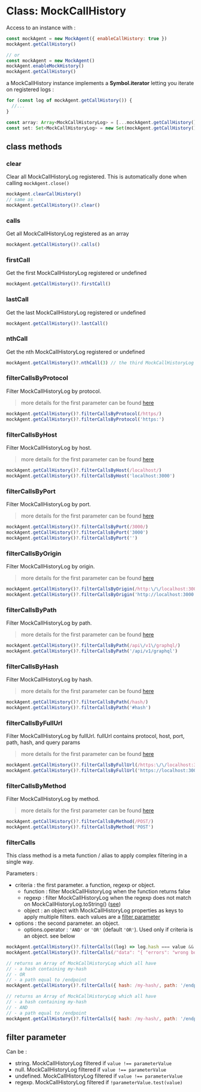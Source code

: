 # Class: MockCallHistory

Access to an instance with :

```js
const mockAgent = new MockAgent({ enableCallHistory: true })
mockAgent.getCallHistory()

// or
const mockAgent = new MockAgent()
mockAgent.enableMockHistory()
mockAgent.getCallHistory()

```

a MockCallHistory instance implements a **Symbol.iterator** letting you iterate on registered logs :

```ts
for (const log of mockAgent.getCallHistory()) {
  //...
}

const array: Array<MockCallHistoryLog> = [...mockAgent.getCallHistory()]
const set: Set<MockCallHistoryLog> = new Set(mockAgent.getCallHistory())
```

## class methods

### clear

Clear all MockCallHistoryLog registered. This is automatically done when calling `mockAgent.close()`

```js
mockAgent.clearCallHistory()
// same as
mockAgent.getCallHistory()?.clear()
```

### calls

Get all MockCallHistoryLog registered as an array

```js
mockAgent.getCallHistory()?.calls()
```

### firstCall

Get the first MockCallHistoryLog registered or undefined

```js
mockAgent.getCallHistory()?.firstCall()
```

### lastCall

Get the last MockCallHistoryLog registered or undefined

```js
mockAgent.getCallHistory()?.lastCall()
```

### nthCall

Get the nth MockCallHistoryLog registered or undefined

```js
mockAgent.getCallHistory()?.nthCall(3) // the third MockCallHistoryLog registered
```

### filterCallsByProtocol

Filter MockCallHistoryLog by protocol.

> more details for the first parameter can be found [here](/docs/docs/api/MockCallHistory.md#filter-parameter)

```js
mockAgent.getCallHistory()?.filterCallsByProtocol(/https/)
mockAgent.getCallHistory()?.filterCallsByProtocol('https:')
```

### filterCallsByHost

Filter MockCallHistoryLog by host.

> more details for the first parameter can be found [here](/docs/docs/api/MockCallHistory.md#filter-parameter)

```js
mockAgent.getCallHistory()?.filterCallsByHost(/localhost/)
mockAgent.getCallHistory()?.filterCallsByHost('localhost:3000')
```

### filterCallsByPort

Filter MockCallHistoryLog by port.

> more details for the first parameter can be found [here](/docs/docs/api/MockCallHistory.md#filter-parameter)

```js
mockAgent.getCallHistory()?.filterCallsByPort(/3000/)
mockAgent.getCallHistory()?.filterCallsByPort('3000')
mockAgent.getCallHistory()?.filterCallsByPort('')
```

### filterCallsByOrigin

Filter MockCallHistoryLog by origin.

> more details for the first parameter can be found [here](/docs/docs/api/MockCallHistory.md#filter-parameter)

```js
mockAgent.getCallHistory()?.filterCallsByOrigin(/http:\/\/localhost:3000/)
mockAgent.getCallHistory()?.filterCallsByOrigin('http://localhost:3000')
```

### filterCallsByPath

Filter MockCallHistoryLog by path.

> more details for the first parameter can be found [here](/docs/docs/api/MockCallHistory.md#filter-parameter)

```js
mockAgent.getCallHistory()?.filterCallsByPath(/api\/v1\/graphql/)
mockAgent.getCallHistory()?.filterCallsByPath('/api/v1/graphql')
```

### filterCallsByHash

Filter MockCallHistoryLog by hash.

> more details for the first parameter can be found [here](/docs/docs/api/MockCallHistory.md#filter-parameter)

```js
mockAgent.getCallHistory()?.filterCallsByPath(/hash/)
mockAgent.getCallHistory()?.filterCallsByPath('#hash')
```

### filterCallsByFullUrl

Filter MockCallHistoryLog by fullUrl. fullUrl contains protocol, host, port, path, hash, and query params

> more details for the first parameter can be found [here](/docs/docs/api/MockCallHistory.md#filter-parameter)

```js
mockAgent.getCallHistory()?.filterCallsByFullUrl(/https:\/\/localhost:3000\/\?query=value#hash/)
mockAgent.getCallHistory()?.filterCallsByFullUrl('https://localhost:3000/?query=value#hash')
```

### filterCallsByMethod

Filter MockCallHistoryLog by method.

> more details for the first parameter can be found [here](/docs/docs/api/MockCallHistory.md#filter-parameter)

```js
mockAgent.getCallHistory()?.filterCallsByMethod(/POST/)
mockAgent.getCallHistory()?.filterCallsByMethod('POST')
```

### filterCalls

This class method is a meta function / alias to apply complex filtering in a single way.

Parameters :

- criteria : the first parameter. a function, regexp or object.
  - function : filter MockCallHistoryLog when the function returns false
  - regexp : filter MockCallHistoryLog when the regexp does not match on MockCallHistoryLog.toString() ([see](jasytionline.github.io/contents/20-portals/10-fs/glossary/node_modules/undici/docs/docs/api/MockCallHistoryLog.md#to-string))
  - object : an object with MockCallHistoryLog properties as keys to apply multiple filters. each values are a [filter parameter](/docs/docs/api/MockCallHistory.md#filter-parameter)
- options : the second parameter. an object.
  - options.operator : `'AND'` or `'OR'` (default `'OR'`). Used only if criteria is an object. see below

```js
mockAgent.getCallHistory()?.filterCalls((log) => log.hash === value && log.headers?.['authorization'] !== undefined)
mockAgent.getCallHistory()?.filterCalls(/"data": "{ "errors": "wrong body" }"/)

// returns an Array of MockCallHistoryLog which all have
// - a hash containing my-hash
// - OR
// - a path equal to /endpoint
mockAgent.getCallHistory()?.filterCalls({ hash: /my-hash/, path: '/endpoint' })

// returns an Array of MockCallHistoryLog which all have
// - a hash containing my-hash
// - AND
// - a path equal to /endpoint
mockAgent.getCallHistory()?.filterCalls({ hash: /my-hash/, path: '/endpoint' }, { operator: 'AND' })
```

## filter parameter

Can be :

- string. MockCallHistoryLog filtered if `value !== parameterValue`
- null. MockCallHistoryLog filtered if `value !== parameterValue`
- undefined. MockCallHistoryLog filtered if `value !== parameterValue`
- regexp. MockCallHistoryLog filtered if `!parameterValue.test(value)`
